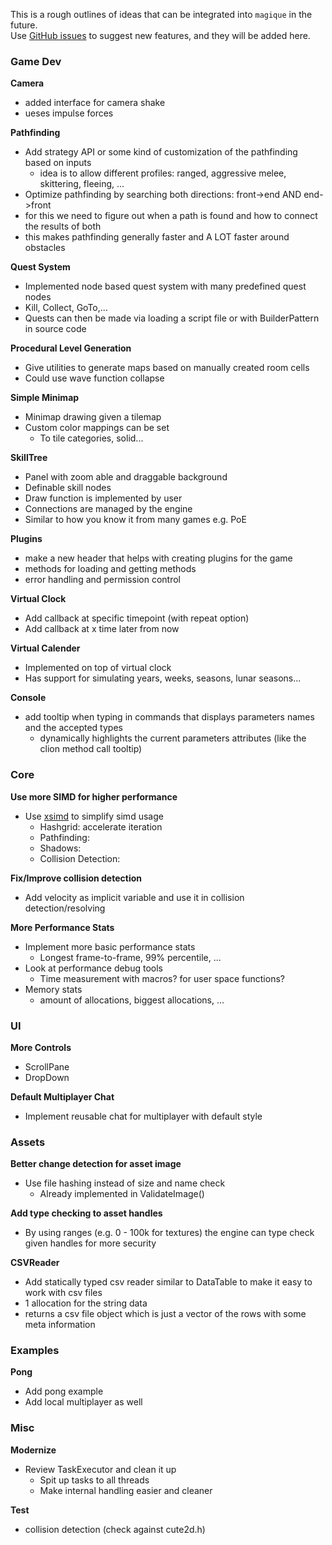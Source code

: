 This is a rough outlines of ideas that can be integrated into `magique` in the future.  
Use [GitHub issues](https://github.com/gk646/magique) to suggest new features, and they will be added here.

### Game Dev

**Camera**

- added interface for camera shake
- ueses impulse forces

**Pathfinding**

- Add strategy API or some kind of customization of the pathfinding based on inputs
    - idea is to allow different profiles: ranged, aggressive melee, skittering, fleeing, ...
- Optimize pathfinding by searching both directions: front->end AND end->front
- for this we need to figure out when a path is found and how to connect the results of both
- this makes pathfinding generally faster and A LOT faster around obstacles

**Quest System**

- Implemented node based quest system with many predefined quest nodes
- Kill, Collect, GoTo,...
- Quests can then be made via loading a script file or with BuilderPattern in source code

**Procedural Level Generation**

- Give utilities to generate maps based on manually created room cells
- Could use wave function collapse

**Simple Minimap**

- Minimap drawing given a tilemap
- Custom color mappings can be set
    - To tile categories, solid...

**SkillTree**

- Panel with zoom able and draggable background
- Definable skill nodes
- Draw function is implemented by user
- Connections are managed by the engine
- Similar to how you know it from many games e.g. PoE

**Plugins**

- make a new header that helps with creating plugins for the game
- methods for loading and getting methods
- error handling and permission control

**Virtual Clock**

- Add callback at specific timepoint (with repeat option)
- Add callback at x time later from now

**Virtual Calender**

- Implemented on top of virtual clock
- Has support for simulating years, weeks, seasons, lunar seasons...

**Console**

- add tooltip when typing in commands that displays parameters names and the accepted types
    - dynamically highlights the current parameters attributes (like the clion method call tooltip)

### Core

**Use more SIMD for higher performance**

- Use [xsimd](https://github.com/xtensor-stack/xsimd) to simplify simd usage
    - Hashgrid: accelerate iteration
    - Pathfinding:
    - Shadows:
    - Collision Detection:

**Fix/Improve collision detection**

- Add velocity as implicit variable and use it in collision detection/resolving

**More Performance Stats**

- Implement more basic performance stats
    - Longest frame-to-frame, 99% percentile, ...
- Look at performance debug tools
    - Time measurement with macros? for user space functions?
- Memory stats
    - amount of allocations, biggest allocations, ...

### UI

**More Controls**

- ScrollPane
- DropDown

**Default Multiplayer Chat**
- Implement reusable chat for multiplayer with default style

### Assets

**Better change detection for asset image**

- Use file hashing instead of size and name check
    - Already implemented in ValidateImage()

**Add type checking to asset handles**

- By using ranges (e.g. 0 - 100k for textures) the engine can type check given handles for more security

**CSVReader**

- Add statically typed csv reader similar to DataTable to make it easy to work with csv files
- 1 allocation for the string data
- returns a csv file object which is just a vector of the rows with some meta information

### Examples

**Pong**

- Add pong example
- Add local multiplayer as well

### Misc

**Modernize**

- Review TaskExecutor and clean it up
    - Spit up tasks to all threads
    - Make internal handling easier and cleaner

**Test**

- collision detection (check against cute2d.h)